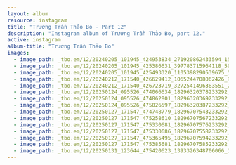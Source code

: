 ```yaml
---
layout: album
resource: instagram
title: "Trương Trần Thảo Bo - Part 12"
description: "Instagram album of Trương Trần Thảo Bo, part 12."
active: instagram
album-title: "Trương Trần Thảo Bo"
images:
  - image_path: _tbo.em/12/20240205_101945_424953834_271920862433594_1562344230441624670_n.jpg
  - image_path: _tbo.em/12/20240205_101945_425386631_397783715964118_5992008757189914507_n.jpg
  - image_path: _tbo.em/12/20240205_101945_425493320_1105398290539675_5214718447556148300_n.jpg
  - image_path: _tbo.em/12/20240212_171540_426629412_1065244708062426_9144684533046874666_n.jpg
  - image_path: _tbo.em/12/20240212_171540_426723719_3272541496383551_2239938241332008869_n.jpg
  - image_path: _tbo.em/12/20250124_095526_474066634_18296320378233292_1383400607614001881_n.jpg
  - image_path: _tbo.em/12/20250124_095526_474862801_18296320369233292_1680743775204833660_n.jpg
  - image_path: _tbo.em/12/20250124_095526_475026597_18296320387233292_849736947288629430_n.jpg
  - image_path: _tbo.em/12/20250127_171547_474748779_18296707543233292_6762483291864292123_n.jpg
  - image_path: _tbo.em/12/20250127_171547_475258610_18296707567233292_3122194654064898905_n.jpg
  - image_path: _tbo.em/12/20250127_171547_475330681_18296707576233292_5052462619168125220_n.jpg
  - image_path: _tbo.em/12/20250127_171547_475330686_18296707558233292_1819710797846958531_n.jpg
  - image_path: _tbo.em/12/20250127_171547_475365495_18296707594233292_5609888231911031979_n.jpg
  - image_path: _tbo.em/12/20250127_171547_475385681_18296707585233292_8852268198634609840_n.jpg
  - image_path: _tbo.em/12/20250131_123644_475420623_1393326348706066_1003184145517682231_n.jpg
---
```

